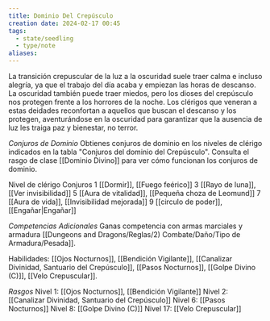```yaml
---
title: Dominio Del Crepúsculo
creation date: 2024-02-17 00:45
tags:
  - state/seedling
  - type/note
aliases:
---
```

La transición crepuscular de la luz a la oscuridad suele traer calma e incluso alegría, ya que el trabajo del día acaba y empiezan las horas de descanso. La oscuridad también puede traer miedos, pero los dioses del crepúsculo nos protegen frente a los horrores de la noche.
Los clérigos que veneran a estas deidades reconfortan a aquellos que buscan el descanso y los
protegen, aventurándose en la oscuridad para garantizar que la ausencia de luz les traiga paz y
bienestar, no terror.

*Conjuros de Dominio*
Obtienes conjuros de dominio en los niveles de clérigo indicados en la tabla "Conjuros del dominio
del Crepúsculo". Consulta el rasgo de clase [[Dominio Divino]] para ver cómo funcionan los conjuros de dominio.

Nivel de clérigo          Conjuros
      1                         [[Dormir]], [[Fuego feérico]]
      3                        [[Rayo de luna]], [[Ver invisibilidad]]
      5                        [[Aura de vitalidad]], [[Pequeña choza de Leomund]]
      7                        [[Aura de vida]], [[Invisibilidad mejorada]]
      9                        [[circulo de poder]], [[Engañar|Engañar]]

*Competencias Adicionales*
Ganas competencia con armas marciales y armadura [[Dungeons and Dragons/Reglas/2) Combate/Daño/Tipo de Armadura/Pesada]].


Habilidades: [[Ojos Nocturnos]], [[Bendición Vigilante]], [[Canalizar Divinidad, Santuario del Crepúsculo]], [[Pasos Nocturnos]], [[Golpe Divino (C)]], [[Velo Crepuscular]].

*Rasgos*
Nivel 1: [[Ojos Nocturnos]], [[Bendición Vigilante]]
Nivel 2: [[Canalizar Divinidad, Santuario del Crepúsculo]]
Nivel 6: [[Pasos Nocturnos]]
Nivel 8: [[Golpe Divino (C)]]
Nivel 17: [[Velo Crepuscular]]